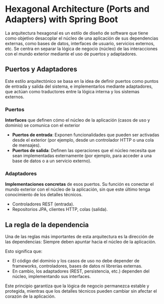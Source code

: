 # Hexagonal Architecture (Ports and Adapters) with Spring Boot

La arquitectura hexagonal es un estilo de diseño de software que tiene como objetivo desacoplar el núcleo de una aplicación de sus dependencias externas, como bases de datos, interfaces de usuario, servicios externos, etc. Se centra en separar la lógica de negocio (núcleo) de las interacciones con el mundo exterior mediante el uso de puertos y adaptadores.

## Puertos y Adaptadores

Este estilo arquitectónico se basa en la idea de definir puertos como puntos de entrada y salida del sistema, e implementarlos mediante adaptadores, que actúan como traductores entre la lógica interna y los sistemas externos.

### Puertos

**Interfaces** que definen cómo el núcleo de la aplicación (casos de uso y dominio) se comunica con el exterior

- **Puertos de entrada**: Exponen funcionalidades que pueden ser activadas desde el exterior (por ejemplo, desde un controlador HTTP o una cola de mensajes).
- **Puertos de salida**: Definen las operaciones que el núcleo necesita que sean implementadas externamente (por ejemplo, para acceder a una base de datos o a un servicio externo).

### Adaptadores

**Implementaciones concretas** de esos puertos. Su función es conectar el mundo exterior con el núcleo de la aplicación, sin que este último tenga conocimiento de los detalles técnicos.

- Controladores REST (entrada).
- Repositorios JPA, clientes HTTP, colas (salida).

## La regla de la dependencia

Una de las reglas más importantes de esta arquitectura es la dirección de las dependencias: Siempre deben apuntar hacia el núcleo de la aplicación.

Esto significa que:

- El código del dominio y los casos de uso no debe depender de frameworks, controladores, bases de datos ni librerías externas. 
- En cambio, los adaptadores (REST, persistencia, etc.) dependen del núcleo, implementando sus interfaces.

Este principio garantiza que la lógica de negocio permanezca estable y protegida, mientras que los detalles técnicos pueden cambiar sin afectar el corazón de la aplicación.